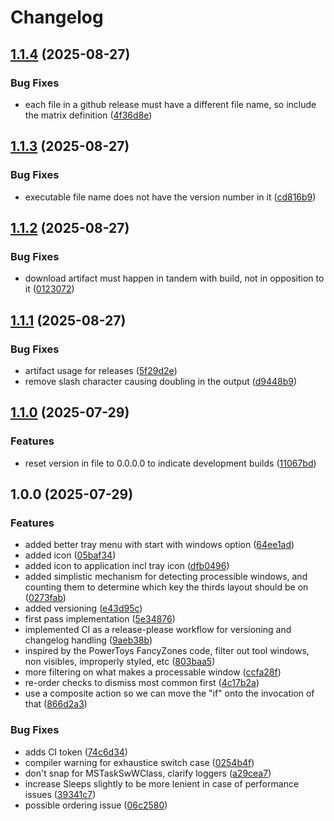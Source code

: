 # Changelog

## [1.1.4](https://github.com/jackghicks/thirds-for-windows11/compare/v1.1.3...v1.1.4) (2025-08-27)


### Bug Fixes

* each file in a github release must have a different file name, so include the matrix definition ([4f36d8e](https://github.com/jackghicks/thirds-for-windows11/commit/4f36d8e8f1f0cb618963cc226ae0328521ca33e3))

## [1.1.3](https://github.com/jackghicks/thirds-for-windows11/compare/v1.1.2...v1.1.3) (2025-08-27)


### Bug Fixes

* executable file name does not have the version number in it ([cd816b9](https://github.com/jackghicks/thirds-for-windows11/commit/cd816b944756241295da38b0e3eed7078b2e5307))

## [1.1.2](https://github.com/jackghicks/thirds-for-windows11/compare/v1.1.1...v1.1.2) (2025-08-27)


### Bug Fixes

* download artifact must happen in tandem with build, not in opposition to it ([0123072](https://github.com/jackghicks/thirds-for-windows11/commit/0123072abbd11f08fc8bfcbed50709033e5a5000))

## [1.1.1](https://github.com/jackghicks/thirds-for-windows11/compare/v1.1.0...v1.1.1) (2025-08-27)


### Bug Fixes

* artifact usage for releases ([5f29d2e](https://github.com/jackghicks/thirds-for-windows11/commit/5f29d2eeb35410183dd52c6b4b63c17d319a5e99))
* remove slash character causing doubling in the output ([d9448b9](https://github.com/jackghicks/thirds-for-windows11/commit/d9448b9e2e71dcbb083f45419aed6cae0e4b13c4))

## [1.1.0](https://github.com/jackghicks/thirds-for-windows11/compare/v1.0.0...v1.1.0) (2025-07-29)


### Features

* reset version in file to 0.0.0.0 to indicate development builds ([11067bd](https://github.com/jackghicks/thirds-for-windows11/commit/11067bd4a55d3e5ba0d23088a54dcbe7e11670d0))

## 1.0.0 (2025-07-29)


### Features

* added better tray menu with start with windows option ([64ee1ad](https://github.com/jackghicks/thirds-for-windows11/commit/64ee1ad68564fcff29e31209aa25bfeb55e49076))
* added icon ([05baf34](https://github.com/jackghicks/thirds-for-windows11/commit/05baf345ee2fa9e0727fd9bde4fe1612f971dd03))
* added icon to application incl tray icon ([dfb0496](https://github.com/jackghicks/thirds-for-windows11/commit/dfb04965504043ec290c2355ace5d83bec904020))
* added simplistic mechanism for detecting processible windows, and counting them to determine which key the thirds layout should be on ([0273fab](https://github.com/jackghicks/thirds-for-windows11/commit/0273fab17442b899daeee7524079b02da3bfad11))
* added versioning ([e43d95c](https://github.com/jackghicks/thirds-for-windows11/commit/e43d95c63db04bd8cef8f4558ff5d5f09254673d))
* first pass implementation ([5e34876](https://github.com/jackghicks/thirds-for-windows11/commit/5e34876963a72014d96c007af002e9dc89c0f0d5))
* implemented CI as a release-please workflow for versioning and changelog handling ([9aeb38b](https://github.com/jackghicks/thirds-for-windows11/commit/9aeb38b30737aa3c6e6d2c8eaec76630814e6455))
* inspired by the PowerToys FancyZones code, filter out tool windows, non visibles, improperly styled, etc ([803baa5](https://github.com/jackghicks/thirds-for-windows11/commit/803baa55407ef8b9a3d8ac63d92e8d944283558f))
* more filtering on what makes a processable window ([ccfa28f](https://github.com/jackghicks/thirds-for-windows11/commit/ccfa28fac8c5b9712ab1846ddaf94fe87737f2ee))
* re-order checks to dismiss most common first ([4c17b2a](https://github.com/jackghicks/thirds-for-windows11/commit/4c17b2a20994255fab9e52f4b149a7fbe4ae2af0))
* use a composite action so we can move the "if" onto the invocation of that ([866d2a3](https://github.com/jackghicks/thirds-for-windows11/commit/866d2a3a5b640b49b3f37e04a1b027f3cf7a6cd3))


### Bug Fixes

* adds CI token ([74c6d34](https://github.com/jackghicks/thirds-for-windows11/commit/74c6d34a70c3b1b7fa3ad8ea17ce077fb6c28ae8))
* compiler warning for exhaustice switch case ([0254b4f](https://github.com/jackghicks/thirds-for-windows11/commit/0254b4fbe10417f9790ef134a021337f87873766))
* don't snap for MSTaskSwWClass, clarify loggers ([a29cea7](https://github.com/jackghicks/thirds-for-windows11/commit/a29cea72018fa0af3e1f68e323f9d71b169274d8))
* increase Sleeps slightly to be more lenient in case of performance issues ([39341c7](https://github.com/jackghicks/thirds-for-windows11/commit/39341c716523777126b0ac76e3978cdaba6449fc))
* possible ordering issue ([06c2580](https://github.com/jackghicks/thirds-for-windows11/commit/06c25806f6ef59a9df4c60c28fc2b406b5e42fd7))
